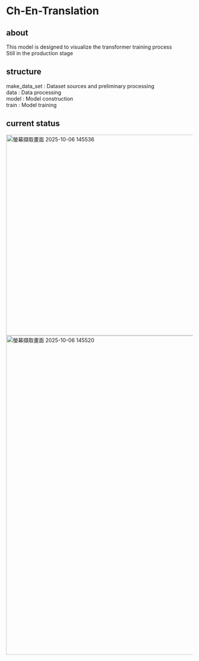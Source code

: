 # Ch-En-Translation
## about
This model is designed to visualize the transformer training process  
Still in the production stage

## structure
make_data_set : Dataset sources and preliminary processing  
data              : Data processing  
model             : Model construction  
train             : Model training  

## current status
<img width="637" height="543" alt="螢幕擷取畫面 2025-10-06 145536" src="https://github.com/user-attachments/assets/7499ac4e-da85-4b1d-a658-afa42b050e3e" />
<img width="994" height="863" alt="螢幕擷取畫面 2025-10-06 145520" src="https://github.com/user-attachments/assets/f7cf2f0b-1a01-412f-9b50-fce0cd19a7fc" />

